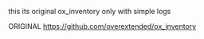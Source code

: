 this its original ox_inventory only with simple logs


ORIGINAL
https://github.com/overextended/ox_inventory
